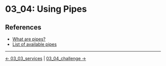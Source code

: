 # 03_04: Using Pipes

## References
- [What are pipes?](https://support.atlassian.com/bitbucket-cloud/docs/what-are-pipes/)
- [List of available pipes](https://bitbucket.org/product/features/pipelines/integrations)


<!-- FooterStart -->
---
[← 03_03_services](../03_03_services/README.md) | [03_04_challenge →](../03_05_challenge/README.md)
<!-- FooterEnd -->
